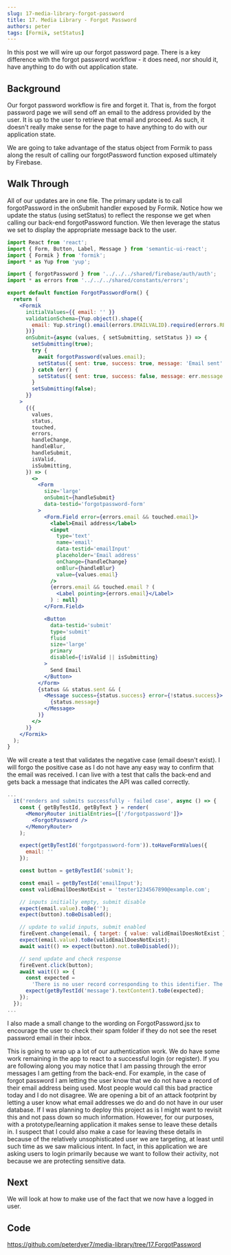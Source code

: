 ```yaml
---
slug: 17-media-library-forgot-password
title: 17. Media Library - Forgot Password
authors: peter
tags: [Formik, setStatus]
---
```


In this post we will wire up our forgot password page. There is a key difference with the forgot password workflow - it does need, nor should it, have anything to do with out application state.

<!--truncate-->

## Background

Our forgot password workflow is fire and forget it. That is, from the forgot password page we will send off an email to the address provided by the user. It is up to the user to retrieve that email and proceed. As such, it doesn't really make sense for the page to have anything to do with our application state.

We are going to take advantage of the status object from Formik to pass along the result of calling our forgotPassword function exposed ultimately by Firebase.

## Walk Through

All of our updates are in one file. The primary update is to call forgotPassword in the onSubmit handler exposed by Formik. Notice how we update the status (using setStatus) to reflect the response we get when calling our back-end forgotPassword function. We then leverage the status we set to display the appropriate message back to the user.

```jsx title="ForgotPasswordForm.jsx (updated)"
import React from 'react';
import { Form, Button, Label, Message } from 'semantic-ui-react';
import { Formik } from 'formik';
import * as Yup from 'yup';

import { forgotPassword } from '../../../shared/firebase/auth/auth';
import * as errors from '../../../shared/constants/errors';

export default function ForgotPasswordForm() {
  return (
    <Formik
      initialValues={{ email: '' }}
      validationSchema={Yup.object().shape({
        email: Yup.string().email(errors.EMAILVALID).required(errors.REQ),
      })}
      onSubmit={async (values, { setSubmitting, setStatus }) => {
        setSubmitting(true);
        try {
          await forgotPassword(values.email);
          setStatus({ sent: true, success: true, message: 'Email sent' });
        } catch (err) {
          setStatus({ sent: true, success: false, message: err.message });
        }
        setSubmitting(false);
      }}
    >
      {({
        values,
        status,
        touched,
        errors,
        handleChange,
        handleBlur,
        handleSubmit,
        isValid,
        isSubmitting,
      }) => (
        <>
          <Form
            size='large'
            onSubmit={handleSubmit}
            data-testid='forgotpassword-form'
          >
            <Form.Field error={errors.email && touched.email}>
              <label>Email address</label>
              <input
                type='text'
                name='email'
                data-testid='emailInput'
                placeholder='Email address'
                onChange={handleChange}
                onBlur={handleBlur}
                value={values.email}
              />
              {errors.email && touched.email ? (
                <Label pointing>{errors.email}</Label>
              ) : null}
            </Form.Field>

            <Button
              data-testid='submit'
              type='submit'
              fluid
              size='large'
              primary
              disabled={!isValid || isSubmitting}
            >
              Send Email
            </Button>
          </Form>
          {status && status.sent && (
            <Message success={status.success} error={!status.success}>
              {status.message}
            </Message>
          )}
        </>
      )}
    </Formik>
  );
}
```

We will create a test that validates the negative case (email doesn't exist). I will forgo the positive case as I do not have any easy way to confirm that the email was received. I can live with a test that calls the back-end and gets back a message that indicates the API was called correctly.

```jsx title="ForgotPassword.test.jsx (updates)"
...
  it('renders and submits successfully - failed case', async () => {
    const { getByTestId, getByText } = render(
      <MemoryRouter initialEntries={['/forgotpassword']}>
        <ForgotPassword />
      </MemoryRouter>
    );

    expect(getByTestId('forgotpassword-form')).toHaveFormValues({
      email: ''
    });

    const button = getByTestId('submit');

    const email = getByTestId('emailInput');
    const validEmailDoesNotExist = 'tester1234567890@example.com';

    // inputs initially empty, submit disable
    expect(email.value).toBe('');
    expect(button).toBeDisabled();

    // update to valid inputs, submit enabled
    fireEvent.change(email, { target: { value: validEmailDoesNotExist } });
    expect(email.value).toBe(validEmailDoesNotExist);
    await wait(() => expect(button).not.toBeDisabled());

    // send update and check response
    fireEvent.click(button);
    await wait(() => {
      const expected =
        'There is no user record corresponding to this identifier. The user may have been deleted.';
      expect(getByTestId('message').textContent).toBe(expected);
    });
  });
...
```

I also made a small change to the wording on ForgotPassword.jsx to encourage the user to check their spam folder if they do not see the reset password email in their inbox.

This is going to wrap up a lot of our authentication work. We do have some work remaining in the app to react to a successful login (or register). If you are following along you may notice that I am passing through the error messages I am getting from the back-end. For example, in the case of forgot password I am letting the user know that we do not have a record of their email address being used. Most people would call this bad practice today and I do not disagree. We are opening a bit of an attack footprint by letting a user know what email addresses we do and do not have in our user database. If I was planning to deploy this project as is I might want to revisit this and not pass down so much information. However, for our purposes, with a prototype/learning application it makes sense to leave these details in. I suspect that I could also make a case for leaving these details in because of the relatively unsophisticated user we are targeting, at least until such time as we saw malicious intent. In fact, in this application we are asking users to login primarily because we want to follow their activity, not because we are protecting sensitive data.

## Next

We will look at how to make use of the fact that we now have a logged in user.

## Code

<https://github.com/peterdyer7/media-library/tree/17.ForgotPassword>
